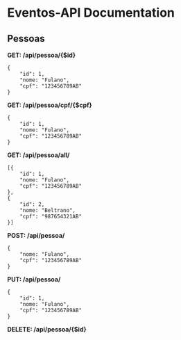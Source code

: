 # Eventos-API Documentation

## Pessoas
**GET: /api/pessoa/{$id}**

    {
	    "id": 1,
	    "nome: "Fulano",
	    "cpf": "123456789AB"
    }

**GET: /api/pessoa/cpf/{$cpf}**

    {
	    "id": 1,
	    "nome: "Fulano",
	    "cpf": "123456789AB"
    }

**GET: /api/pessoa/all/**

    [{
	    "id": 1,
	    "nome: "Fulano",
	    "cpf": "123456789AB"
    },
    {
	    "id": 2,
	    "nome: "Beltrano",
	    "cpf": "987654321AB"
    }]
   
**POST: /api/pessoa/**

    {
	    "nome: "Fulano",
	    "cpf": "123456789AB"
    }

**PUT: /api/pessoa/**

    {
	    "id": 1,
	    "nome: "Fulano",
	    "cpf": "123456789AB"
    }

**DELETE: /api/pessoa/{$id}**
